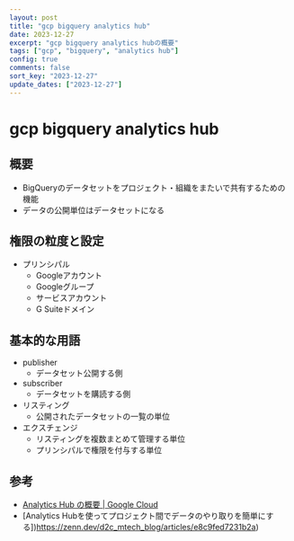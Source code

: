 ```yaml
---
layout: post
title: "gcp bigquery analytics hub"
date: 2023-12-27
excerpt: "gcp bigquery analytics hubの概要"
tags: ["gcp", "bigquery", "analytics hub"]
config: true
comments: false
sort_key: "2023-12-27"
update_dates: ["2023-12-27"]
---
```


# gcp bigquery analytics hub

## 概要
 - BigQueryのデータセットをプロジェクト・組織をまたいで共有するための機能
 - データの公開単位はデータセットになる

## 権限の粒度と設定
 - プリンシパル
   - Googleアカウント
   - Googleグループ
   - サービスアカウント
   - G Suiteドメイン

## 基本的な用語
 - publisher
   - データセット公開する側
 - subscriber
   - データセットを購読する側
 - リスティング
   - 公開されたデータセットの一覧の単位
 - エクスチェンジ
   - リスティングを複数まとめて管理する単位
   - プリンシパルで権限を付与する単位

## 参考
 - [Analytics Hub の概要 | Google Cloud](https://cloud.google.com/bigquery/docs/analytics-hub-introduction?hl=ja)
 - [Analytics Hubを使ってプロジェクト間でデータのやり取りを簡単にする])https://zenn.dev/d2c_mtech_blog/articles/e8c9fed7231b2a)

